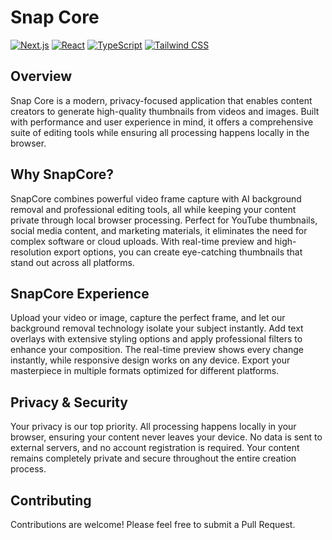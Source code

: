 # Snap Core

[![Next.js](https://img.shields.io/badge/Next.js-15-black?style=for-the-badge&logo=next.js)](https://nextjs.org)
[![React](https://img.shields.io/badge/React-19-blue?style=for-the-badge&logo=react)](https://reactjs.org)
[![TypeScript](https://img.shields.io/badge/TypeScript-5-blue?style=for-the-badge&logo=typescript)](https://www.typescriptlang.org)
[![Tailwind CSS](https://img.shields.io/badge/Tailwind_CSS-4.1-purple?style=for-the-badge&logo=tailwind-css)](https://tailwindcss.com)

## Overview

Snap Core is a modern, privacy-focused application that enables content creators to generate high-quality thumbnails from videos and images. Built with performance and user experience in mind, it offers a comprehensive suite of editing tools while ensuring all processing happens locally in the browser.

## Why SnapCore?

SnapCore combines powerful video frame capture with AI background removal and professional editing tools, all while keeping your content private through local browser processing. Perfect for YouTube thumbnails, social media content, and marketing materials, it eliminates the need for complex software or cloud uploads. With real-time preview and high-resolution export options, you can create eye-catching thumbnails that stand out across all platforms.

## SnapCore Experience

Upload your video or image, capture the perfect frame, and let our background removal technology isolate your subject instantly. Add text overlays with extensive styling options and apply professional filters to enhance your composition. The real-time preview shows every change instantly, while responsive design works on any device. Export your masterpiece in multiple formats optimized for different platforms.

## Privacy & Security

Your privacy is our top priority. All processing happens locally in your browser, ensuring your content never leaves your device. No data is sent to external servers, and no account registration is required. Your content remains completely private and secure throughout the entire creation process.

## Contributing

Contributions are welcome! Please feel free to submit a Pull Request.
